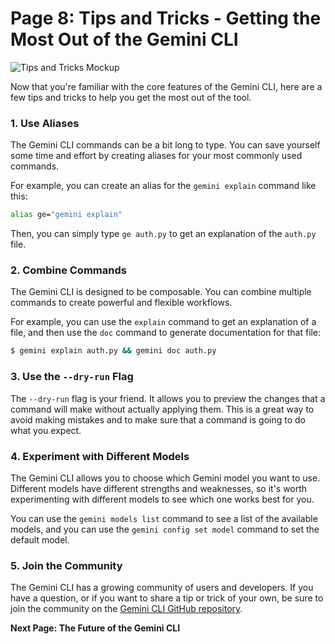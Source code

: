 # Page 8: Tips and Tricks - Getting the Most Out of the Gemini CLI

![Tips and Tricks Mockup](gemini_cli_tips_and_tricks.png)

Now that you're familiar with the core features of the Gemini CLI, here are a few tips and tricks to help you get the most out of the tool.

### 1. Use Aliases

The Gemini CLI commands can be a bit long to type. You can save yourself some time and effort by creating aliases for your most commonly used commands.

For example, you can create an alias for the `gemini explain` command like this:

```bash
alias ge="gemini explain"
```

Then, you can simply type `ge auth.py` to get an explanation of the `auth.py` file.

### 2. Combine Commands

The Gemini CLI is designed to be composable. You can combine multiple commands to create powerful and flexible workflows.

For example, you can use the `explain` command to get an explanation of a file, and then use the `doc` command to generate documentation for that file:

```bash
$ gemini explain auth.py && gemini doc auth.py
```

### 3. Use the `--dry-run` Flag

The `--dry-run` flag is your friend. It allows you to preview the changes that a command will make without actually applying them. This is a great way to avoid making mistakes and to make sure that a command is going to do what you expect.

### 4. Experiment with Different Models

The Gemini CLI allows you to choose which Gemini model you want to use. Different models have different strengths and weaknesses, so it's worth experimenting with different models to see which one works best for you.

You can use the `gemini models list` command to see a list of the available models, and you can use the `gemini config set model` command to set the default model.

### 5. Join the Community

The Gemini CLI has a growing community of users and developers. If you have a question, or if you want to share a tip or trick of your own, be sure to join the community on the [Gemini CLI GitHub repository](https://github.com/Rpgbyter/Rpgbyter).

**Next Page: The Future of the Gemini CLI**
